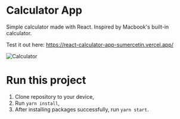 # Calculator App

Simple calculator made with React. Inspired by Macbook's built-in calculator.

Test it out here: https://react-calculator-app-sumercetin.vercel.app/

![Calculator](https://i.imgur.com/ptRjyeX.png)

# Run this project

1) Clone repository to your device,
2) Run `yarn install`,
3) After installing packages successfully, run `yarn start`.
